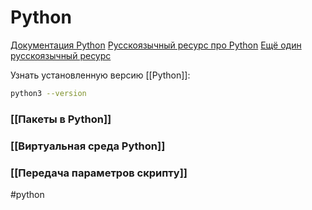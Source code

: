 # Python

[Документация Python](https://docs.python.org/3.8/)
[Русскоязычный ресурс про Python](https://docs-python.ru/)
[Ещё один русскоязычный ресурс](https://pythonru.com/osnovy)

Узнать установленную версию [[Python]]:
```bash
python3 --version
```

### [[Пакеты в Python]]
### [[Виртуальная среда Python]]
### [[Передача параметров скрипту]]

#python